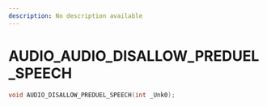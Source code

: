 ```yaml
---
description: No description available 
---
```


# AUDIO\_AUDIO_DISALLOW_PREDUEL_SPEECH

```cpp
void AUDIO_DISALLOW_PREDUEL_SPEECH(int _Unk0);
```